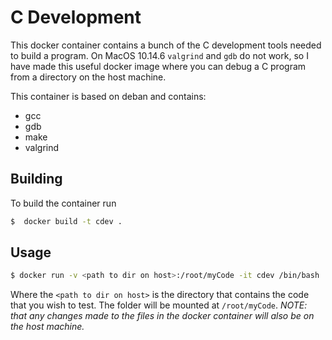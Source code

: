 
# C Development

This docker container contains a bunch of the C development tools needed to build a program.
On MacOS 10.14.6 `valgrind` and `gdb` do not work, so I have made this useful docker image where
you can debug a C program from a directory on the host machine.

This container is based on deban and contains:

- gcc
- gdb
- make
- valgrind


## Building

To build the container run

```bash
$  docker build -t cdev .
```

## Usage

```bash
$ docker run -v <path to dir on host>:/root/myCode -it cdev /bin/bash
```


Where the `<path to dir on host>` is the directory that contains the code that you wish to test.
The folder will be mounted at `/root/myCode`. *NOTE: that any changes made to the files in the docker container
will also be on the host machine.*

